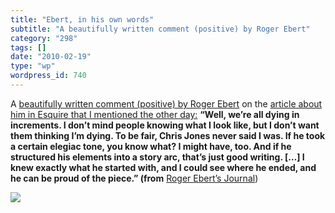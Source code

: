 ```yaml
---
title: "Ebert, in his own words"
subtitle: "A beautifully written comment (positive) by Roger Ebert"
category: "298"
tags: []
date: "2010-02-19"
type: "wp"
wordpress_id: 740
---
```

A [beautifully written comment (positive) by Roger Ebert](http://blogs.suntimes.com/ebert/2010/02/roger_eberts_last_words_cont.html) on the [article about him in Esquire that I mentioned the other day:](/2010/02/17/roger-ebert-essential/)
**“Well, we’re all dying in increments. I don’t mind people knowing what I look like, but I don’t want them thinking I’m dying. To be fair, Chris Jones never said I was. If he took a certain elegiac tone, you know what? I might have, too. And if he structured his elements into a story arc, that’s just good writing. […] I knew exactly what he started with, and I could see where he ended, and he can be proud of the piece.” (from** [Roger Ebert’s Journal](http://blogs.suntimes.com/ebert/2010/02/roger_eberts_last_words_cont.html))

![](https://i0.wp.com/img.zemanta.com/pixy.gif?w=584)